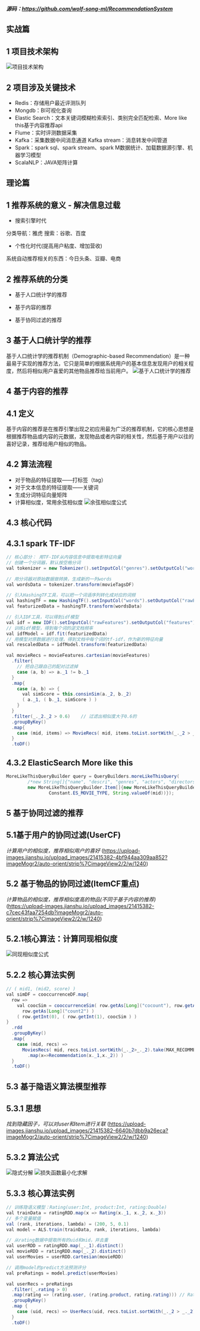 ***源码：https://github.com/wolf-song-ml/RecommendationSystem***
## 实战篇

## 1 项目技术架构
![项目技术架构](https://upload-images.jianshu.io/upload_images/21415382-547b05f26908bcd9?imageMogr2/auto-orient/strip%7CimageView2/2/w/1240)

## 2 项目涉及关键技术

 - Redis：存储用户最近评测队列
 -  Mongdb：BI可视化查询 
 - Elastic Search：文本关键词模糊检索索引、类别完全匹配检索、More like this基于内容推荐api
 -  Flume：实时评测数据采集
 - Kafka：采集数据中间消息通道 Kafka stream：消息转发中间管道
 -  Spark：spark sql、spark   stream、spark M数据统计、加载数据源引擎、机器学习模型
 -  ScalaNLP：JAVA矩阵计算

## 理论篇

## 1 推荐系统的意义 - 解决信息过载

 - 搜索引擎时代

分类导航：雅虎
搜索：谷歌、百度

 - 个性化时代(提高用户粘度、增加营收)

系统自动推荐相关的东西：今日头条、豆瓣、电商

## 2 推荐系统的分类

 - 基于人口统计学的推荐
 - 基于内容的推荐

- 基于协同过滤的推荐

## 3 基于人口统计学的推荐

基于人口统计学的推荐机制（Demographic-based Recommendation）是一种最易于实现的推荐方法，它只是简单的根据系统用户的基本信息发现用户的相关程度，然后将相似用户喜爱的其他物品推荐给当前用户。
![基于人口统计学的推荐](https://upload-images.jianshu.io/upload_images/21415382-be2ff3b26716dbe1?imageMogr2/auto-orient/strip%7CimageView2/2/w/1240)

## 4 基于内容的推荐

## 4.1 定义

基于内容的推荐是在推荐引擎出现之初应用最为广泛的推荐机制，它的核心思想是根据推荐物品或内容的元数据，发现物品或者内容的相关性，然后基于用户以往的喜好记录，推荐给用户相似的物品。

## 4.2 算法流程

 - 对于物品的特征提取——打标签（tag）
 - 对于文本信息的特征提取——关键词
 - 生成分词特征向量矩阵
 - 计算相似度，常用余弦相似度
 ![余弦相似度公式](https://upload-images.jianshu.io/upload_images/21415382-d47a3e4a0aa0dc2f?imageMogr2/auto-orient/strip%7CimageView2/2/w/1240)

## 4.3 核心代码

## 4.3.1 spark TF-IDF

```java
// 核心部分： 用TF-IDF从内容信息中提取电影特征向量
// 创建一个分词器，默认按空格分词
val tokenizer = new Tokenizer().setInputCol("genres").setOutputCol("words")

// 用分词器对原始数据做转换，生成新的一列words
val wordsData = tokenizer.transform(movieTagsDF)

// 引入HashingTF工具，可以把一个词语序列转化成对应的词频
val hashingTF = new HashingTF().setInputCol("words").setOutputCol("rawFeatures").setNumFeatures(50)
val featurizedData = hashingTF.transform(wordsData)

// 引入IDF工具，可以得到idf模型
val idf = new IDF().setInputCol("rawFeatures").setOutputCol("features")
// 训练idf模型，得到每个词的逆文档频率
val idfModel = idf.fit(featurizedData)
// 用模型对原数据进行处理，得到文档中每个词的tf-idf，作为新的特征向量
val rescaledData = idfModel.transform(featurizedData)

val movieRecs = movieFeatures.cartesian(movieFeatures)
  .filter{
    // 把自己跟自己的配对过滤掉
    case (a, b) => a._1 != b._1
  }
  .map{
    case (a, b) => {
      val simScore = this.consinSim(a._2, b._2)
      ( a._1, ( b._1, simScore ) )
    }
  }
  .filter(_._2._2 > 0.6)    // 过滤出相似度大于0.6的
  .groupByKey()
  .map{
    case (mid, items) => MovieRecs( mid, items.toList.sortWith(_._2 > _._2).map(x => Recommendation(x._1, x._2)) )
  }
  .toDF()
```

## 4.3.2 ElasticSearch More like this

```java
MoreLikeThisQueryBuilder query = QueryBuilders.moreLikeThisQuery(
        /*new String[]{"name", "descri", "genres", "actors", "directors", "tags"},*/
        new MoreLikeThisQueryBuilder.Item[]{new MoreLikeThisQueryBuilder.Item(Constant.ES_INDEX,
                Constant.ES_MOVIE_TYPE, String.valueOf(mid))});
```

## 5 基于协同过滤的推荐

## 5.1基于用户的协同过滤(UserCF)

*计算用户的相似度，推荐相似用户的喜好*
(https://upload-images.jianshu.io/upload_images/21415382-4bf944aa309aa852?imageMogr2/auto-orient/strip%7CimageView2/2/w/1240)

## 5.2 基于物品的协同过滤(ItemCF重点)

*计算物品的相似度，推荐相似度高的物品(不同于基于内容的推荐)*  
(https://upload-images.jianshu.io/upload_images/21415382-c7cec43faa7254db?imageMogr2/auto-orient/strip%7CimageView2/2/w/1240)

## 5.2.1核心算法：计算同现相似度
![同现相似度公式](https://upload-images.jianshu.io/upload_images/21415382-34cc04c19e2361da?imageMogr2/auto-orient/strip%7CimageView2/2/w/1240)

## 5.2.2 核心算法实例

```java
// ( mid1, (mid2, score) )
val simDF = cooccurrenceDF.map{
  row =>
    val coocSim = cooccurrenceSim( row.getAs[Long]("cocount"), row.getAs[Long]("count1"),
      row.getAs[Long]("count2") )
    ( row.getInt(0), ( row.getInt(1), coocSim ) )
}
  .rdd
  .groupByKey()
  .map{
    case (mid, recs) =>
      MoviesRecs( mid, recs.toList.sortWith(_._2>_._2).take(MAX_RECOMMENDATION)
        .map(x=>Recommendation(x._1,x._2)) )
  }
  .toDF()
```

## 5.3 基于隐语义算法模型推荐

## 5.3.1 思想
*找到隐藏因子，可以对user和item进行关联*
(https://upload-images.jianshu.io/upload_images/21415382-6640b7dbb9a26eca?imageMogr2/auto-orient/strip%7CimageView2/2/w/1240)
## 5.3.2 算法公式
![隐式分解](https://upload-images.jianshu.io/upload_images/21415382-5a091130396d255a?imageMogr2/auto-orient/strip%7CimageView2/2/w/1240)
![损失函数最小化求解](https://upload-images.jianshu.io/upload_images/21415382-a87afceaf9624020.png?imageMogr2/auto-orient/strip%7CimageView2/2/w/1240)

## 5.3.3 核心算法实例

```java
// 训练隐语义模型：Rating(user:Int, product:Int, rating:Double)
val trainData = ratingRDD.map(x => Rating(x._1, x._2, x._3))
// 多个变量赋值
val (rank, iterations, lambda) = (200, 5, 0.1)
val model = ALS.train(trainData, rank, iterations, lambda)

// 从rating数据中提取所有的uid和mid，并去重
val userRDD = ratingRDD.map(_._1).distinct()
val movieRDD = ratingRDD.map(_._2).distinct()
val userMovies = userRDD.cartesian(movieRDD)

// 调用model的predict方法预测评分
val preRatings = model.predict(userMovies)

val userRecs = preRatings
  .filter(_.rating > 0)
  .map(rating => (rating.user, (rating.product, rating.rating))) // Rating->(uid, (mid, score))
  .groupByKey()
  .map {
    case (uid, recs) => UserRecs(uid, recs.toList.sortWith(_._2 > _._2).take(USER_MAX_RECOMMENDATION).map(x => Recommendation(x._1, x._2)))
  }
  .toDF()
```
